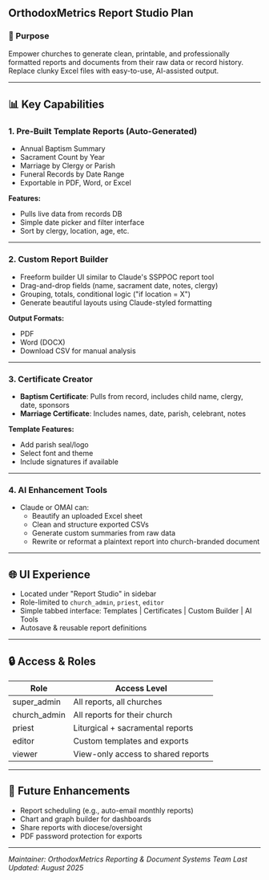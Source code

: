 ## OrthodoxMetrics Report Studio Plan

### 🚀 Purpose
Empower churches to generate clean, printable, and professionally formatted reports and documents from their raw data or record history. Replace clunky Excel files with easy-to-use, AI-assisted output.

---

## 📊 Key Capabilities

### 1. Pre-Built Template Reports (Auto-Generated)
- Annual Baptism Summary
- Sacrament Count by Year
- Marriage by Clergy or Parish
- Funeral Records by Date Range
- Exportable in PDF, Word, or Excel

**Features:**
- Pulls live data from records DB
- Simple date picker and filter interface
- Sort by clergy, location, age, etc.

---

### 2. Custom Report Builder
- Freeform builder UI similar to Claude's SSPPOC report tool
- Drag-and-drop fields (name, sacrament date, notes, clergy)
- Grouping, totals, conditional logic ("if location = X")
- Generate beautiful layouts using Claude-styled formatting

**Output Formats:**
- PDF
- Word (DOCX)
- Download CSV for manual analysis

---

### 3. Certificate Creator
- **Baptism Certificate**: Pulls from record, includes child name, clergy, date, sponsors
- **Marriage Certificate**: Includes names, date, parish, celebrant, notes

**Template Features:**
- Add parish seal/logo
- Select font and theme
- Include signatures if available

---

### 4. AI Enhancement Tools
- Claude or OMAI can:
  - Beautify an uploaded Excel sheet
  - Clean and structure exported CSVs
  - Generate custom summaries from raw data
  - Rewrite or reformat a plaintext report into church-branded document

---

## 🌐 UI Experience
- Located under "Report Studio" in sidebar
- Role-limited to `church_admin`, `priest`, `editor`
- Simple tabbed interface: Templates | Certificates | Custom Builder | AI Tools
- Autosave & reusable report definitions

---

## 🔒 Access & Roles
| Role | Access Level |
|------|---------------|
| super_admin | All reports, all churches |
| church_admin | All reports for their church |
| priest | Liturgical + sacramental reports |
| editor | Custom templates and exports |
| viewer | View-only access to shared reports |

---

## 🌟 Future Enhancements
- Report scheduling (e.g., auto-email monthly reports)
- Chart and graph builder for dashboards
- Share reports with diocese/oversight
- PDF password protection for exports

---

*Maintainer: OrthodoxMetrics Reporting & Document Systems Team*
*Last Updated: August 2025*

